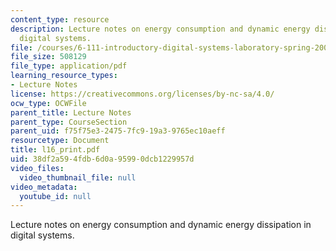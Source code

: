 ```yaml
---
content_type: resource
description: Lecture notes on energy consumption and dynamic energy dissipation in
  digital systems.
file: /courses/6-111-introductory-digital-systems-laboratory-spring-2006/38df2a594fdb6d0a95990dcb1229957d_l16_print.pdf
file_size: 508129
file_type: application/pdf
learning_resource_types:
- Lecture Notes
license: https://creativecommons.org/licenses/by-nc-sa/4.0/
ocw_type: OCWFile
parent_title: Lecture Notes
parent_type: CourseSection
parent_uid: f75f75e3-2475-7fc9-19a3-9765ec10aeff
resourcetype: Document
title: l16_print.pdf
uid: 38df2a59-4fdb-6d0a-9599-0dcb1229957d
video_files:
  video_thumbnail_file: null
video_metadata:
  youtube_id: null
---
```

Lecture notes on energy consumption and dynamic energy dissipation in digital systems.